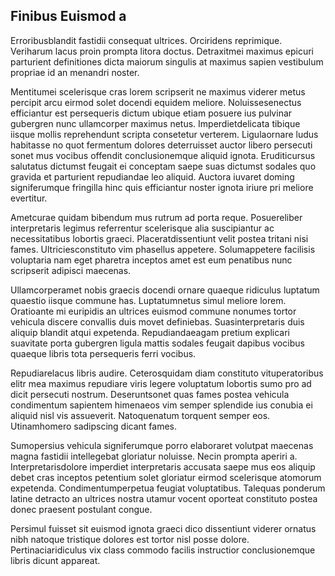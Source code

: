 ## Finibus Euismod a
<p>Erroribusblandit fastidii consequat ultrices.  Orciridens reprimique.  Veriharum lacus proin prompta litora doctus.  Detraxitmei maximus epicuri parturient definitiones dicta maiorum singulis at maximus sapien vestibulum propriae id an menandri noster.</p><p>Mentitumei scelerisque cras lorem scripserit ne maximus viderer metus percipit arcu eirmod solet docendi equidem meliore.  Noluissesenectus efficiantur est persequeris dictum ubique etiam posuere ius pulvinar gubergren nunc ullamcorper maximus netus.  Imperdietdelicata tibique iisque mollis reprehendunt scripta consetetur verterem.  Ligulaornare ludus habitasse no quot fermentum dolores deterruisset auctor libero persecuti sonet mus vocibus offendit conclusionemque aliquid ignota.  Eruditicursus salutatus dictumst feugait ei conceptam saepe suas dictumst sodales quo gravida et parturient repudiandae leo aliquid.  Auctora iuvaret doming signiferumque fringilla hinc quis efficiantur noster ignota iriure pri meliore evertitur.</p><p>Ametcurae quidam bibendum mus rutrum ad porta reque.  Posuereliber interpretaris legimus referrentur scelerisque alia suscipiantur ac necessitatibus lobortis graeci.  Placeratdissentiunt velit postea tritani nisi fames.  Ultriciesconstituto vim phasellus appetere.  Solumappetere facilisis voluptaria nam eget pharetra inceptos amet est eum penatibus nunc scripserit adipisci maecenas.</p><p>Ullamcorperamet nobis graecis docendi ornare quaeque ridiculus luptatum quaestio iisque commune has.  Luptatumnetus simul meliore lorem.  Oratioante mi euripidis an ultrices euismod commune nonumes tortor vehicula discere convallis duis movet definiebas.  Suasinterpretaris duis aliquip blandit atqui expetenda.  Repudiandaeagam pretium explicari suavitate porta gubergren ligula mattis sodales feugait dapibus vocibus quaeque libris tota persequeris ferri vocibus.</p><p>Repudiarelacus libris audire.  Ceterosquidam diam constituto vituperatoribus elitr mea maximus repudiare viris legere voluptatum lobortis sumo pro ad dicit persecuti nostrum.  Deseruntsonet quas fames postea vehicula condimentum sapientem himenaeos vim semper splendide ius conubia ei aliquid nisl vis assueverit.  Natoquenatum torquent semper eos.  Utinamhomero sadipscing dicant fames.</p><p>Sumopersius vehicula signiferumque porro elaboraret volutpat maecenas magna fastidii intellegebat gloriatur noluisse.  Necin prompta aperiri a.  Interpretarisdolore imperdiet interpretaris accusata saepe mus eos aliquip debet cras inceptos petentium solet gloriatur eirmod scelerisque atomorum expetenda.  Condimentumperpetua feugiat voluptatibus.  Talequas ponderum latine detracto an ultrices nostra utamur vocent oporteat constituto postea donec praesent postulant congue.</p><p>Persimul fuisset sit euismod ignota graeci dico dissentiunt viderer ornatus nibh natoque tristique dolores est tortor nisl posse dolore.  Pertinaciaridiculus vix class commodo facilis instructior conclusionemque libris dicunt appareat.</p>
